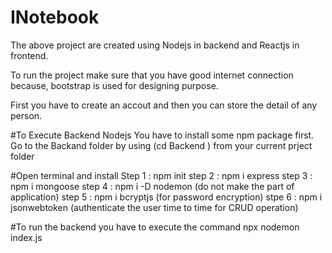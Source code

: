 # INotebook

The above project are created using Nodejs in backend and Reactjs in frontend.

To run the project make sure that you have good internet connection because, bootstrap is used for designing purpose.

First you have to create an accout and then you can store the detail of any person. 

#To Execute Backend Nodejs You have to install some npm package first.
Go to the Backand folder by using (cd Backend ) from your current prject folder

#Open terminal and install
Step 1 : npm init
step 2 : npm i express 
step 3 : npm i mongoose
step 4 : npm i -D nodemon (do not make the part of application)
step 5 : npm i bcryptjs (for password encryption)
stpe 6 : npm i jsonwebtoken (authenticate the user time to time for CRUD operation)

#To run the backend you have to execute the command
npx nodemon index.js
